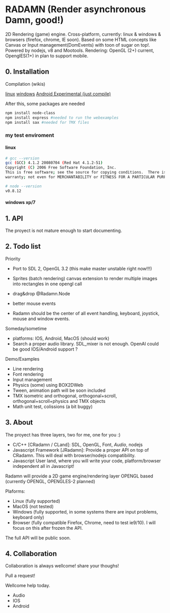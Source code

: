 # RADAMN (Render asynchronous Damn, good!)
2D Rendering (game) engine. Cross-platform, currently: linux & windows & browsers (firefox, chrome, IE soon).
Based on some HTML concepts like Canvas or Input management(DomEvents) with toon of sugar on top!.
Powered by nodejs, v8 and Mootools. Rendering: OpenGL (2+) current, OpenglES(1+) in plan to support mobile.

## 0. Installation


Compilation (wikis)

[linux](/llafuente/radamn/wiki/Compile-in-Linux)
[windows](/llafuente/radamn/wiki/Compile-in-Windows)
[Android Experimental (just compile)](/llafuente/radamn/wiki/Compile-in-Android)


After this, some packages are needed

``` bash
npm install node-class
npm install express #needed to run the webexamples
npm install sax #needed for TMX files
```

### my test enviroment

#### linux

``` bash
# gcc --version
gcc (GCC) 4.1.2 20080704 (Red Hat 4.1.2-51)
Copyright (C) 2006 Free Software Foundation, Inc.
This is free software; see the source for copying conditions.  There is NO
warranty; not even for MERCHANTABILITY or FITNESS FOR A PARTICULAR PURPOSE.

# node --version
v0.8.12

```

#### windows xp/7

## 1. API

The proyect is not mature enough to start documenting.

## 2. Todo list

Priority

* Port to SDL 2, OpenGL 3.2 (this make master unstable right now!!!)

* Sprites (batch rendering) canvas extension to render multiple images into rectangles in one opengl call
* drag&drop @Radamn.Node
* better mouse events
* Radamn should be the center of all event handling, keyboard, joystick, mouse and window events.

Someday/sometime

* platforms: IOS, Android, MacOS (should work)
* Search a proper audio library. SDL_mixer is not enough. OpenAl could be good IOS/Android support ?

Demo/Examples

* Line rendering
* Font rendering
* Input management
* Physics (some) using BOX2DWeb
* Tween, animation path will be soon included
* TMX isometric and orthogonal, orthogonal+scroll, orthogonal+scroll+physics and TMX objects
* Math unit test, colissions (a bit buggy)


## 3. About

The proyect has three layers, two for me, one for you :)

* C/C++ [CRadamn / CLand]: SDL, OpenGL, Font, *Audio*, nodejs
* Javascript Framework [JRadamn]: Provide a proper API on top of CRadamn. This will deal with browser/nodejs compatibility.
* Javascript User land, where you will write your code, platform/browser independent all in Javascript!

Radamn will provide a 2D game engine/rendering layer OPENGL based (currently OPENGL, OPENGLES-2 planned)

Plaforms:

* Linux (fully supported)
* MacOS (not tested)
* Windows (fully supported, in some systems there are input problems, keyboard only)
* Browser (fully compatible Firefox, Chrome, need to test ie9/10). I will focus on this after frozen the API.

The full API will be public soon.


## 4. Collaboration

Collaboration is always wellcome! share your thoughs!

Pull a request!

Wellcome help today.

* Audio
* IOS
* Android